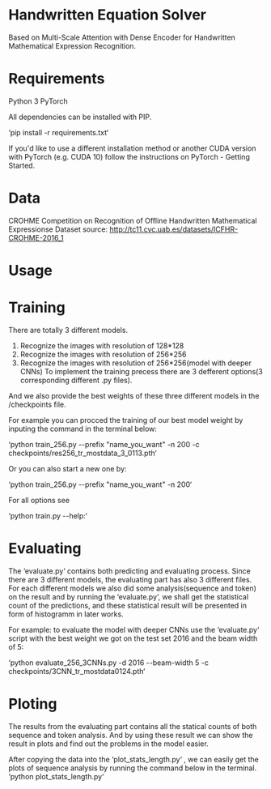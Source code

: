 # Handwritten Equation Solver

Based on Multi-Scale Attention with Dense Encoder for Handwritten Mathematical Expression Recognition.

# Requirements

Python 3
PyTorch

All dependencies can be installed with PIP.

‘pip install -r requirements.txt‘

If you'd like to use a different installation method or another CUDA version with PyTorch (e.g. CUDA 10) follow the instructions on PyTorch - Getting Started.

# Data

CROHME Competition on Recognition of Offline Handwritten Mathematical Expressionse 
Dataset source: http://tc11.cvc.uab.es/datasets/ICFHR-CROHME-2016_1


# Usage
# Training
There are totally 3 different models. 
1. Recognize the images with resolution of 128*128
2. Recognize the images with resolution of 256*256
3. Recognize the images with resolution of 256*256(model with deeper CNNs) 
To implement the training precess there are 3 defferent options(3 corresponding different .py files).

And we also provide the best weights of these three different models in the /checkpoints file.

For example you can procced the training of our best model weight by inputing the command in the terminal below:

‘python train_256.py --prefix "name_you_want" -n 200 -c checkpoints/res256_tr_mostdata_3_0113.pth‘

Or you can also start a new one by:

‘python train_256.py --prefix "name_you_want" -n 200‘

For all options see 

‘python train.py --help:‘

# Evaluating
The ‘evaluate.py‘ contains both predicting and evaluating process. Since there are 3 different models, the evaluating part has also 3 different files. For each different models we also did some analysis(sequence and token) on the result and by running the ‘evaluate.py‘, we shall get the statistical count of the predictions, and these statistical result will be presented in form of histogramm in later works.

For example: to evaluate the model with deeper CNNs use the ‘evaluate.py‘ script with the best weight we got on the test set 2016 and the beam width of 5:

‘python evaluate_256_3CNNs.py -d 2016 --beam-width 5 -c checkpoints/3CNN_tr_mostdata0124.pth‘

# Ploting
The results from the evaluating part contains all the statical counts of both sequence and token analysis. And by using these result we can show the result in plots and find out the problems in the model easier.

After copying the data into the  ‘plot_stats_length.py‘ , we can easily get the plots of sequence analysis by running the command below in the terminal.
‘python plot_stats_length.py‘


